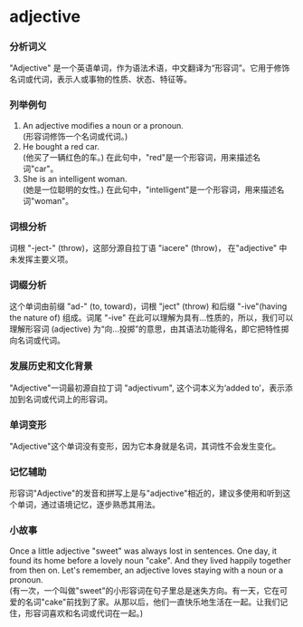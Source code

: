 # adjective

### 分析词义

  

"Adjective" 是一个英语单词，作为语法术语，中文翻译为“形容词”。它用于修饰名词或代词，表示人或事物的性质、状态、特征等。

  

### 列举例句

  

1.  An adjective modifies a noun or a pronoun.  
    (形容词修饰一个名词或代词。)
2.  He bought a red car.  
    (他买了一辆红色的车。) 在此句中，"red"是一个形容词，用来描述名词"car"。
3.  She is an intelligent woman.  
    (她是一位聪明的女性。) 在此句中，"intelligent"是一个形容词，用来描述名词"woman"。

  

### 词根分析

  

词根 "-ject-" (throw)，这部分源自拉丁语 "iacere" (throw)， 在"adjective" 中未发挥主要义项。

  

### 词缀分析

  

这个单词由前缀 "ad-" (to, toward)，词根 "ject" (throw) 和后缀 "-ive"(having the nature of) 组成。词尾 "-ive" 在此可以理解为具有…性质的，所以，我们可以理解形容词 (adjective) 为“向…投掷”的意思，由其语法功能得名，即它把特性掷向名词或代词。

  

### 发展历史和文化背景

  

"Adjective"一词最初源自拉丁词 "adjectivum", 这个词本义为‘added to’，表示添加到名词或代词上的形容词。

  

### 单词变形

  

"Adjective"这个单词没有变形，因为它本身就是名词，其词性不会发生变化。

  

### 记忆辅助

  

形容词"Adjective"的发音和拼写上是与"adjective"相近的，建议多使用和听到这个单词，通过语境记忆，逐步熟悉其用法。

  

### 小故事

  

Once a little adjective "sweet" was always lost in sentences. One day, it found its home before a lovely noun "cake". And they lived happily together from then on. Let's remember, an adjective loves staying with a noun or a pronoun.  
(有一次，一个叫做"sweet"的小形容词在句子里总是迷失方向。有一天，它在可爱的名词"cake"前找到了家。从那以后，他们一直快乐地生活在一起。让我们记住，形容词喜欢和名词或代词在一起。)
